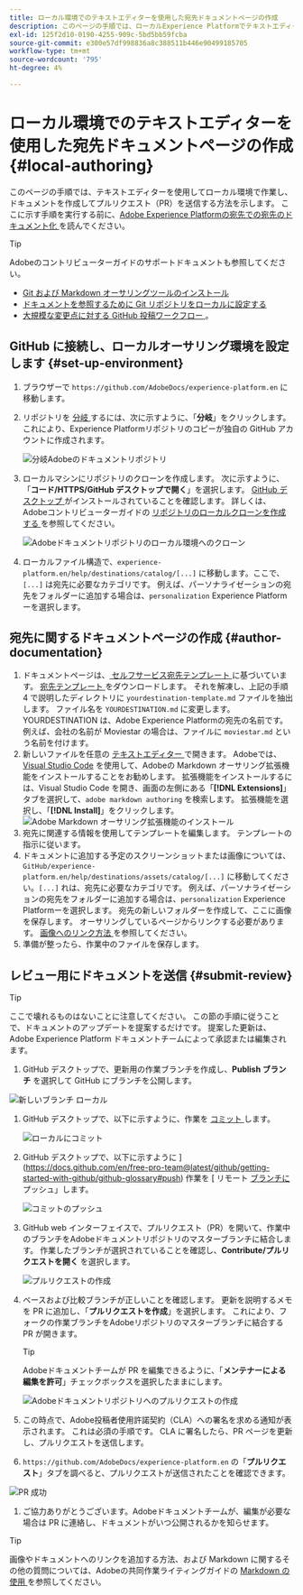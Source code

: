 ```yaml
---
title: ローカル環境でのテキストエディターを使用した宛先ドキュメントページの作成
description: このページの手順では、ローカルExperience Platformでテキストエディターを使用して環境の宛先のドキュメントページを作成し、レビュー用に送信する方法について説明します。
exl-id: 125f2d10-0190-4255-909c-5bd5bb59fcba
source-git-commit: e300e57df998836a8c388511b446e90499185705
workflow-type: tm+mt
source-wordcount: '795'
ht-degree: 4%

---
```


# ローカル環境でのテキストエディターを使用した宛先ドキュメントページの作成 {#local-authoring}

このページの手順では、テキストエディターを使用してローカル環境で作業し、ドキュメントを作成してプルリクエスト（PR）を送信する方法を示します。 ここに示す手順を実行する前に、[Adobe Experience Platformの宛先での宛先のドキュメント化 ](./documentation-instructions.md) を読んでください。

>[!TIP]
>
>Adobeのコントリビューターガイドのサポートドキュメントも参照してください。
>* [Git および Markdown オーサリングツールのインストール ](https://experienceleague.adobe.com/docs/contributor/contributor-guide/setup/install-tools.html)
>* [ ドキュメントを参照するために Git リポジトリをローカルに設定する ](https://experienceleague.adobe.com/docs/contributor/contributor-guide/setup/local-repo.html)
>* [ 大規模な変更点に対する GitHub 投稿ワークフロー ](https://experienceleague.adobe.com/docs/contributor/contributor-guide/setup/full-workflow.html)。

## GitHub に接続し、ローカルオーサリング環境を設定します {#set-up-environment}

1. ブラウザーで `https://github.com/AdobeDocs/experience-platform.en` に移動します。
2. リポジトリを [ 分岐 ](https://experienceleague.adobe.com/docs/contributor/contributor-guide/setup/local-repo.html#fork-the-repository) するには、次に示すように、「**分岐**」をクリックします。 これにより、Experience Platformリポジトリのコピーが独自の GitHub アカウントに作成されます。

   ![ 分岐Adobeのドキュメントリポジトリ ](../assets/docs-framework/ssd-fork-repository.gif)

3. ローカルマシンにリポジトリのクローンを作成します。 次に示すように、「**コード/HTTPS/GitHub デスクトップで開く**」を選択します。 [GitHub デスクトップ ](https://desktop.github.com/) がインストールされていることを確認します。 詳しくは、Adobeコントリビューターガイドの [ リポジトリのローカルクローンを作成する ](https://experienceleague.adobe.com/docs/contributor/contributor-guide/setup/local-repo.html#create-a-local-clone-of-the-repository) を参照してください。

   ![Adobeドキュメントリポジトリのローカル環境へのクローン ](../assets/docs-framework/clone-local.png)

4. ローカルファイル構造で、`experience-platform.en/help/destinations/catalog/[...]` に移動します。ここで、`[...]` は宛先に必要なカテゴリです。 例えば、パーソナライゼーションの宛先をフォルダーに追加する場合は、`personalization` Experience Platformーを選択します。

## 宛先に関するドキュメントページの作成 {#author-documentation}

1. ドキュメントページは、[ セルフサービス宛先テンプレート ](../docs-framework/self-service-template.md) に基づいています。 [ 宛先テンプレート ](../assets/docs-framework/yourdestination-template.zip) をダウンロードします。 それを解凍し、上記の手順 4 で説明したディレクトリに `yourdestination-template.md` ファイルを抽出します。  ファイル名を `YOURDESTINATION.md` に変更します。YOURDESTINATION は、Adobe Experience Platformの宛先の名前です。 例えば、会社の名前が Moviestar の場合は、ファイルに `moviestar.md` という名前を付けます。
2. 新しいファイルを任意の [ テキストエディター ](https://experienceleague.adobe.com/docs/contributor/contributor-guide/setup/install-tools.html#understand-markdown-editors) で開きます。 Adobeでは、[Visual Studio Code](https://code.visualstudio.com/) を使用して、Adobeの Markdown オーサリング拡張機能をインストールすることをお勧めします。 拡張機能をインストールするには、Visual Studio Code を開き、画面の左側にある「**[!DNL Extensions]**」タブを選択して、`adobe markdown authoring` を検索します。 拡張機能を選択し、「**[!DNL Install]**」をクリックします。
   ![Adobe Markdown オーサリング拡張機能のインストール ](../assets/docs-framework/install-adobe-markdown-extension.gif)
3. 宛先に関連する情報を使用してテンプレートを編集します。 テンプレートの指示に従います。
4. ドキュメントに追加する予定のスクリーンショットまたは画像については、`GitHub/experience-platform.en/help/destinations/assets/catalog/[...]` に移動してください。`[...]` れは、宛先に必要なカテゴリです。 例えば、パーソナライゼーションの宛先をフォルダーに追加する場合は、`personalization` Experience Platformーを選択します。 宛先の新しいフォルダーを作成して、ここに画像を保存します。 オーサリングしているページからリンクする必要があります。 [ 画像へのリンク方法 ](https://experienceleague.adobe.com/docs/contributor/contributor-guide/writing-essentials/linking.html#link-to-images) を参照してください。
5. 準備が整ったら、作業中のファイルを保存します。

## レビュー用にドキュメントを送信 {#submit-review}

>[!TIP]
>
>ここで壊れるものはないことに注意してください。 この節の手順に従うことで、ドキュメントのアップデートを提案するだけです。 提案した更新は、Adobe Experience Platform ドキュメントチームによって承認または編集されます。

1. GitHub デスクトップで、更新用の作業ブランチを作成し、**Publish ブランチ** を選択して GitHub にブランチを公開します。

![ 新しいブランチ ローカル ](../assets/docs-framework/new-branch-local.gif)

1. GitHub デスクトップで、以下に示すように、作業を [ コミット ](https://docs.github.com/en/free-pro-team@latest/github/getting-started-with-github/github-glossary#commit) します。

   ![ ローカルにコミット ](../assets/docs-framework/commit-local.png)

1. GitHub デスクトップで、以下に示すように ](https://docs.github.com/en/free-pro-team@latest/github/getting-started-with-github/github-glossary#push) 作業を [ リモート [ ブランチに ](https://docs.github.com/en/free-pro-team@latest/github/getting-started-with-github/github-glossary#remote) プッシュ」します。

   ![ コミットのプッシュ ](../assets/docs-framework/push-local-to-remote.png)

1. GitHub web インターフェイスで、プルリクエスト（PR）を開いて、作業中のブランチをAdobeドキュメントリポジトリのマスターブランチに結合します。 作業したブランチが選択されていることを確認し、**Contribute/プルリクエストを開く** を選択します。

   ![ プルリクエストの作成 ](../assets/docs-framework/ssd-create-pull-request-1.gif)

1. ベースおよび比較ブランチが正しいことを確認します。 更新を説明するメモを PR に追加し、「**プルリクエストを作成**」を選択します。 これにより、フォークの作業ブランチをAdobeリポジトリのマスターブランチに結合する PR が開きます。
   >[!TIP]
   >
   >Adobeドキュメントチームが PR を編集できるように、「**メンテナーによる編集を許可**」チェックボックスを選択したままにします。

   ![Adobeドキュメントリポジトリへのプルリクエストの作成 ](../assets/docs-framework/ssd-create-pull-request-2.png)

1. この時点で、Adobe投稿者使用許諾契約（CLA）への署名を求める通知が表示されます。 これは必須の手順です。 CLA に署名したら、PR ページを更新し、プルリクエストを送信します。

1. `https://github.com/AdobeDocs/experience-platform.en` の「**プルリクエスト**」タブを調べると、プルリクエストが送信されたことを確認できます。

![PR 成功 ](../assets/docs-framework/ssd-pr-successful.png)

1. ご協力ありがとうございます。Adobeドキュメントチームが、編集が必要な場合は PR に連絡し、ドキュメントがいつ公開されるかを知らせます。

>[!TIP]
>
>画像やドキュメントへのリンクを追加する方法、および Markdown に関するその他の質問については、Adobeの共同作業ライティングガイドの [Markdown の使用 ](https://experienceleague.adobe.com/docs/contributor/contributor-guide/writing-essentials/markdown.html) を参照してください。
